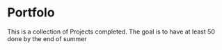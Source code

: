# Portfolo
This is a collection of Projects completed. The goal is to have at least 50 done by the end of summer
